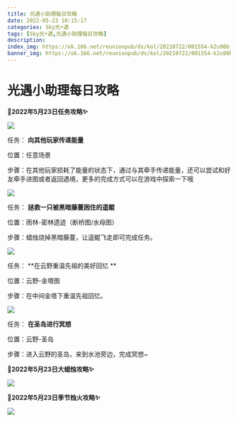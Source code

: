 ```yaml
---
title: 光遇小助理每日攻略
date: 2022-05-23 10:15:17
categories: Sky光•遇
tags: [Sky光•遇,光遇小助理每日攻略]
description: 
index_img: https://ok.166.net/reunionpub/ds/kol/20210722/001554-k2u90bj7ay.png?imageView&thumbnail=600x0&type=jpg
banner_img: https://ok.166.net/reunionpub/ds/kol/20210722/001554-k2u90bj7ay.png?imageView&thumbnail=600x0&type=jpg
---
```

# 光遇小助理每日攻略
**🎉2022年5月23日任务攻略✨**

![](https://ok.166.net/reunionpub/ds/kol/20220522/004312-1wf7sy65id.png)

任务： **向其他玩家传递能量**

位置：任意场景

步骤：在其他玩家损耗了能量的状态下，通过与其牵手传递能量，还可以尝试和好友牵手进图或者返回遇境，更多的完成方式可以在游戏中探索一下哦

  

![](https://ok.166.net/reunionpub/ds/kol/20220523/000622-hc365ntdea.png)

任务： **拯救一只被黑暗藤蔓困住的遥鲲**

位置：雨林-密林遗迹（断桥图/水母图）

步骤：蜡烛烧掉黑暗藤蔓，让遥鲲飞走即可完成任务。

![](https://ok.166.net/reunionpub/ds/kol/20220523/001943-2cskt4s1h8.png)

任务： **在云野重温先祖的美好回忆  **

位置：云野-金塔图

步骤：在中间金塔下重温先祖回忆。

![](https://ok.166.net/reunionpub/ds/kol/20220523/002432-chqpuloyf4.png)

任务： **在圣岛进行冥想**

位置：云野-圣岛

步骤：进入云野的圣岛，来到水池旁边，完成冥想~

 **🎉2022年5月23日大蜡烛攻略✨**

![](https://ok.166.net/reunionpub/ds/kol/20220523/002617-m4gt9jfqih.png)

  

 **🎉2022年5月23日季节烛火攻略✨**

![](https://ok.166.net/reunionpub/ds/kol/20220523/002018-138uj4d592.png)

  

